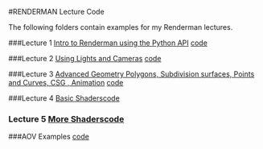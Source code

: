 #RENDERMAN Lecture Code

The following folders contain examples for my Renderman lectures.

###Lecture 1 [Intro to Renderman using the Python API](https://nccastaff.bournemouth.ac.uk/jmacey/Renderman/slides/IntroToRenderman.pdf) [code](https://github.com/NCCA/Renderman/tree/master/Lecture1Intro)

###Lecture 2 [Using Lights and Cameras](https://nccastaff.bournemouth.ac.uk/jmacey/Renderman/slides/LightingInRenderman.pdf) [code](https://github.com/NCCA/Renderman/tree/master/Lecture2Lighting)

###Lecture 3 [Advanced Geometry Polygons, Subdivision surfaces, Points and Curves, CSG , Animation](https://nccastaff.bournemouth.ac.uk/jmacey/Renderman/slides/GeometryWithRenderman.pdf) [code](https://github.com/NCCA/Renderman/tree/master/Lecture3Geo)

###Lecture 4 [Basic Shaders](https://nccastaff.bournemouth.ac.uk/jmacey/Renderman/slides/RendermanShaders1.pdf)[code](https://github.com/NCCA/Renderman/tree/master/Lecture4Shaders1)

### Lecture 5 [More Shaders](https://nccastaff.bournemouth.ac.uk/jmacey/Renderman/slides/RendermanShaders2.pdf)[code](https://github.com/NCCA/Renderman/tree/master/Lecture5Shaders2)

###AOV Examples [code](https://github.com/NCCA/Renderman/tree/master/AOV)


